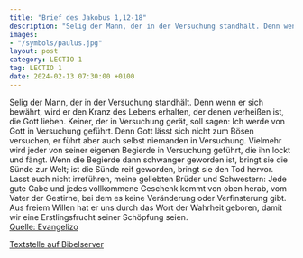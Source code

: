 ```yaml
---
title: "Brief des Jakobus 1,12-18"
description: "Selig der Mann, der in der Versuchung standhält. Denn wenn er sich bewährt, wird er den Kranz des Lebens erhalten, der denen verheißen ist, die Gott lieben. Keiner, der in Versuchung gerät, soll sagen: Ich werde von Gott in Versuchung geführt. Denn Gott lässt sich nicht zum Bösen...."
images:
- "/symbols/paulus.jpg"
layout: post
category: LECTIO 1
tag: LECTIO 1
date: 2024-02-13 07:30:00 +0100
---
```

Selig der Mann, der in der Versuchung standhält. Denn wenn er sich bewährt, wird er den Kranz des Lebens erhalten, der denen verheißen ist, die Gott lieben.
Keiner, der in Versuchung gerät, soll sagen: Ich werde von Gott in Versuchung geführt. Denn Gott lässt sich nicht zum Bösen versuchen, er führt aber auch selbst niemanden in Versuchung.<!--more-->
Vielmehr wird jeder von seiner eigenen Begierde in Versuchung geführt, die ihn lockt und fängt.
Wenn die Begierde dann schwanger geworden ist, bringt sie die Sünde zur Welt; ist die Sünde reif geworden, bringt sie den Tod hervor.
Lasst euch nicht irreführen, meine geliebten Brüder und Schwestern:
Jede gute Gabe und jedes vollkommene Geschenk kommt von oben herab, vom Vater der Gestirne, bei dem es keine Veränderung oder Verfinsterung gibt.
Aus freiem Willen hat er uns durch das Wort der Wahrheit geboren, damit wir eine Erstlingsfrucht seiner Schöpfung seien.<br>
[Quelle: Evangelizo](https://evangeliumtagfuertag.org/DE/gospel)

[Textstelle auf Bibelserver](https://www.bibleserver.com/EU/Jakobus1,12-18)
